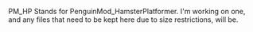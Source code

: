 PM_HP Stands for PenguinMod_HamsterPlatformer.
I'm working on one, and any files that need to be kept here due to size restrictions, will be.
